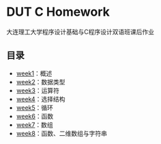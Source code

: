 # DUT C Homework
大连理工大学程序设计基础与C程序设计双语班课后作业

## 目录
- [week1](./week1/)：概述
- [week2](./week2/)：数据类型
- [week3](./week3/)：运算符
- [week4](./week4/)：选择结构
- [week5](./week5/)：循环
- [week6](./week6/)：函数
- [week7](./week7/)：数组
- [week8](./week8/)：函数、二维数组与字符串